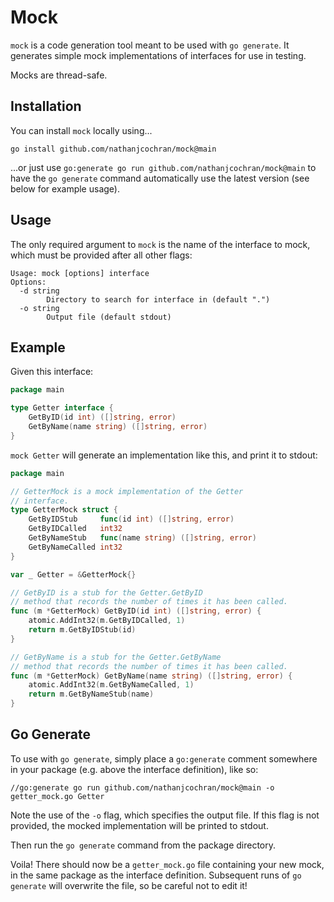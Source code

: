 # Mock

`mock` is a code generation tool meant to be used with `go generate`. It
generates simple mock implementations of interfaces for use in testing.

Mocks are thread-safe.

## Installation

You can install `mock` locally using...

`go install github.com/nathanjcochran/mock@main`

...or just use `go:generate go run github.com/nathanjcochran/mock@main` to
have the `go generate` command automatically use the latest version (see below
for example usage).

## Usage

The only required argument to `mock` is the name of the interface to mock,
which must be provided after all other flags:

```
Usage: mock [options] interface
Options:
  -d string
    	Directory to search for interface in (default ".")
  -o string
    	Output file (default stdout)
```

## Example

Given this interface:

```go
package main

type Getter interface {
	GetByID(id int) ([]string, error)
	GetByName(name string) ([]string, error)
}
```

`mock Getter` will generate an implementation like this, and print it to
stdout:

```go
package main

// GetterMock is a mock implementation of the Getter
// interface.
type GetterMock struct {
	GetByIDStub     func(id int) ([]string, error)
	GetByIDCalled   int32
	GetByNameStub   func(name string) ([]string, error)
	GetByNameCalled int32
}

var _ Getter = &GetterMock{}

// GetByID is a stub for the Getter.GetByID
// method that records the number of times it has been called.
func (m *GetterMock) GetByID(id int) ([]string, error) {
	atomic.AddInt32(m.GetByIDCalled, 1)
	return m.GetByIDStub(id)
}

// GetByName is a stub for the Getter.GetByName
// method that records the number of times it has been called.
func (m *GetterMock) GetByName(name string) ([]string, error) {
	atomic.AddInt32(m.GetByNameCalled, 1)
	return m.GetByNameStub(name)
}
```

## Go Generate

To use with `go generate`, simply place a `go:generate` comment somewhere in
your package (e.g. above the interface definition), like so:

`//go:generate go run github.com/nathanjcochran/mock@main -o getter_mock.go Getter`

Note the use of the `-o` flag, which specifies the output file. If this flag
is not provided, the mocked implementation will be printed to stdout.

Then run the `go generate` command from the package directory.

Voila! There should now be a `getter_mock.go` file containing your new mock, in
the same package as the interface definition. Subsequent runs of `go generate`
will overwrite the file, so be careful not to edit it!
